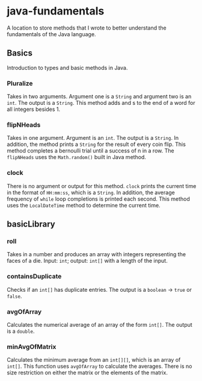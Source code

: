 # java-fundamentals

A location to store methods that I wrote to better understand the fundamentals of the Java language.

## Basics

Introduction to types and basic methods in Java.

### Pluralize

Takes in two arguments. Argument one is a `String` and argument two is an `int`. The output is a `String`. This method adds and s to the end of a word for all integers besides 1.

### flipNHeads

Takes in one argument. Argument is an `int`. The output is a `String`. In addition, the method prints a `String` for the result of every coin flip. This method completes a bernoulli trial until a success of n in a row. The `flipNHeads` uses the `Math.random()` built in Java method.

### clock

There is no argument or output for this method. `clock` prints the current time in the format of `HH:mm:ss`, which is a `String`. In addition, the average frequency of `while` loop completions is printed each second. This method uses the `LocalDateTime` method to determine the current time.

## basicLibrary

### roll

Takes in a number and produces an array with integers representing the faces of a die. Input: `int`; output: `int[]` with a length of the input.

### containsDuplicate

Checks if an `int[]` has duplicate entries. The output is a `boolean` -> `true` or `false`.

### avgOfArray

Calculates the numerical average of an array of the form `int[]`. The output is a `double`.

### minAvgOfMatrix

Calculates the minimum average from an `int[][]`, which is an array of `int[]`. This function uses `avgOfArray` to calculate the averages. There is no size restriction on either the matrix or the elements of the matrix.
